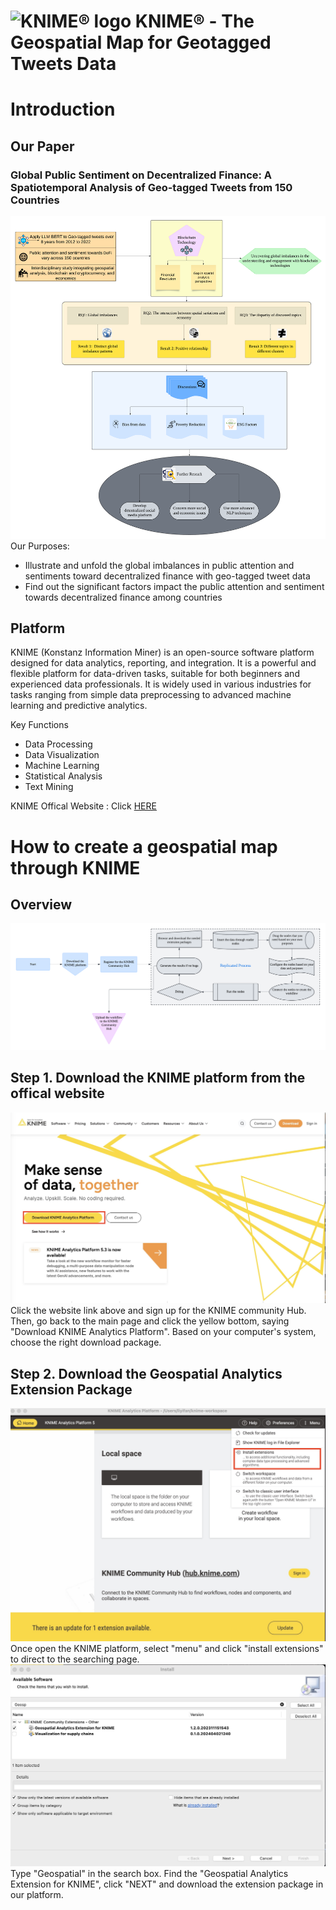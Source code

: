 # ![KNIME® logo](https://www.knime.com/sites/default/files/knime_logo_github_40x40_4layers.png) KNIME® - The Geospatial Map for Geotagged Tweets Data

# Introduction
## Our Paper
### Global Public Sentiment on Decentralized Finance: A Spatiotemporal Analysis of Geo-tagged Tweets from 150 Countries
![paper_overview](https://github.com/Yifanli1103/Geospatial-Map---KNIME/blob/main/Graphs/paper_overview-2.png)
Our Purposes:
* Illustrate and unfold the global imbalances in public attention and sentiments toward decentralized finance with geo-tagged tweet data
* Find out the significant factors impact the public attention and sentiment towards decentralized finance among countries

## Platform
KNIME (Konstanz Information Miner) is an open-source software platform designed for data analytics, reporting, and integration. It is a powerful and flexible platform for data-driven tasks, suitable for both beginners and experienced data professionals. It is widely used in various industries for tasks ranging from simple data preprocessing to advanced machine learning and predictive analytics.

Key Functions
* Data Processing
* Data Visualization
* Machine Learning
* Statistical Analysis
* Text Mining

KNIME Offical Website : Click [HERE](https://www.knime.com)

# How to create a geospatial map through KNIME

## Overview
![workflow_overview](https://github.com/Yifanli1103/Geospatial-Map---KNIME/blob/main/Graphs/workflow_overview.png)

## Step 1. Download the KNIME platform from the offical website
![KNIME_page](https://github.com/Yifanli1103/Geospatial-Map---KNIME/blob/main/Figures/knime_page.jpg)
Click the website link above and sign up for the KNIME community Hub. Then, go back to the main page and click the yellow bottom, saying "Download KNIME Analytics Platform". Based on your computer's system, choose the right download package. 

## Step 2. Download the Geospatial Analytics Extension Package
![extension](https://github.com/Yifanli1103/Geospatial-Map---KNIME/blob/main/Figures/extension.jpg)
Once open the KNIME platform, select "menu" and click "install extensions" to direct to the searching page.
![install_package](https://github.com/Yifanli1103/Geospatial-Map---KNIME/blob/main/Figures/install_package.jpg)
Type "Geospatial" in the search box. Find the "Geospatial Analytics Extension for KNIME", click "NEXT" and download the extension package in our platform.
